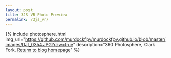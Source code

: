 ```yaml
---
layout: post
title: 3JS VR Photo Preview 
permalink: /3js_vr/
---
```


{% include photosphere.html img_url="https://github.com/murdockfpv/murdockfpv.github.io/blob/master/images/DJI_0354.JPG?raw=true" description="360 Photosphere, Clark Fork. [Return to blog homepage](/)" %}
